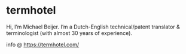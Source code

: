 # termhotel

Hi, I’m Michael Beijer. I’m a Dutch-English technical/patent translator & terminologist (with almost 30 years of experience).

info @ https://termhotel.com/
